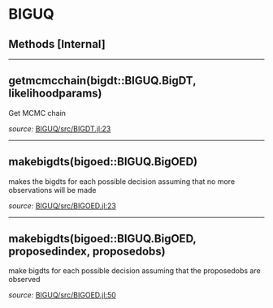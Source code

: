 # BIGUQ


## Methods [Internal]

---

<a id="method__getmcmcchain.1" class="lexicon_definition"></a>
## getmcmcchain(bigdt::BIGUQ.BigDT,  likelihoodparams)
Get MCMC chain

*source:*
[BIGUQ/src/BIGDT.jl:23](https://github.com/madsjulia/BIGUQ.jl/tree/46720791b251bf3d51030a45a1688d159c72cb82/src/BIGDT.jl#L23)

---

<a id="method__makebigdts.1" class="lexicon_definition"></a>
## makebigdts(bigoed::BIGUQ.BigOED)
makes the bigdts for each possible decision assuming that no more observations will be made

*source:*
[BIGUQ/src/BIGOED.jl:23](https://github.com/madsjulia/BIGUQ.jl/tree/46720791b251bf3d51030a45a1688d159c72cb82/src/BIGOED.jl#L23)

---

<a id="method__makebigdts.2" class="lexicon_definition"></a>
## makebigdts(bigoed::BIGUQ.BigOED,  proposedindex,  proposedobs)
make bigdts for each possible decision assuming that the proposedobs are observed

*source:*
[BIGUQ/src/BIGOED.jl:50](https://github.com/madsjulia/BIGUQ.jl/tree/46720791b251bf3d51030a45a1688d159c72cb82/src/BIGOED.jl#L50)


